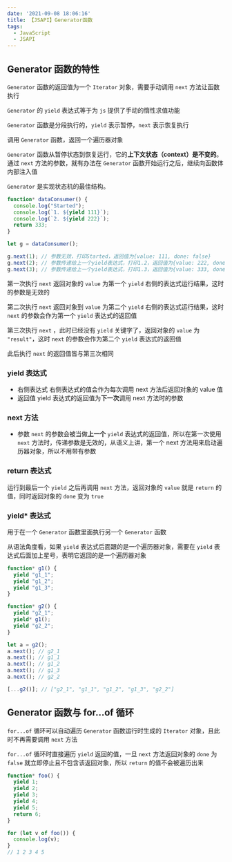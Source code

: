 ```yaml
---
date: '2021-09-08 18:06:16'
title: 【JSAPI】Generator函数
tags:
  - JavaScript
  - JSAPI
---
```


## Generator 函数的特性

`Generator` 函数的返回值为一个 `Iterator` 对象，需要手动调用 `next` 方法让函数执行

`Generator` 的 `yield` 表达式等于为 `js` 提供了手动的惰性求值功能

`Generator` 函数是分段执行的，`yield` 表示暂停，`next` 表示恢复执行

调用 `Generator` 函数，返回一个遍历器对象

`Generator` 函数从暂停状态到恢复运行，它的**上下文状态（context）是不变的**。通过 `next` 方法的参数，就有办法在 `Generator` 函数开始运行之后，继续向函数体内部注入值

`Generator` 是实现状态机的最佳结构。

```js
function* dataConsumer() {
  console.log("Started");
  console.log(`1. ${yield 111}`);
  console.log(`2. ${yield 222}`);
  return 333;
}

let g = dataConsumer();

g.next(1); // 参数无效，打印Started，返回值为{value: 111, done: false}
g.next(2); // 参数传递给上一个yield表达式，打印1.2，返回值为{value: 222, done: false}
g.next(3); // 参数传递给上一个yield表达式，打印1.3，返回值为{value: 333, done: false}
```

第一次执行 `next` 返回对象的 `value` 为第一个 `yield` 右侧的表达式运行结果，这时的参数是无效的

第二次执行 `next` 返回对象到 `value` 为第二个 `yield` 右侧的表达式运行结果，这时 `next` 的参数会作为第一个 `yield` 表达式的返回值

第三次执行 `next` ，此时已经没有 `yield` 关键字了，返回对象的 `value` 为 `"result"`，这时 `next` 的参数会作为第二个 `yield` 表达式的返回值

此后执行 `next` 的返回值皆与第三次相同

### yield 表达式

- 右侧表达式
  右侧表达式的值会作为每次调用 next 方法后返回对象的 value 值
- 返回值
  yield 表达式的返回值为**下一次**调用 next 方法时的参数

### next 方法

- 参数
  `next` 的参数会被当做**上一个** `yield` 表达式的返回值，所以在第一次使用 `next` 方法时，传递参数是无效的，从语义上讲，第一个 next 方法用来启动遍历器对象，所以不用带有参数

### return 表达式

运行到最后一个 `yield` 之后再调用 `next` 方法，返回对象的 `value` 就是 `return` 的值，同时返回对象的 `done` 变为 `true`

### yield\* 表达式

用于在一个 `Generator` 函数里面执行另一个 `Generator` 函数

从语法角度看，如果 `yield` 表达式后面跟的是一个遍历器对象，需要在 `yield` 表达式后面加上星号，表明它返回的是一个遍历器对象

```js
function* g1() {
  yield "g1_1";
  yield "g1_2";
  yield "g1_3";
}

function* g2() {
  yield "g2_1";
  yield* g1();
  yield "g2_2";
}

let a = g2();
a.next(); // g2_1
a.next(); // g1_1
a.next(); // g1_2
a.next(); // g1_3
a.next(); // g2_2

[...g2()]; // ["g2_1", "g1_1", "g1_2", "g1_3", "g2_2"]
```

## Generator 函数与 for...of 循环

`for...of` 循环可以自动遍历 `Generator` 函数运行时生成的 `Iterator` 对象，且此时不再需要调用 `next` 方法

`for...of` 循环时直接遍历 `yield` 返回的值，一旦 `next` 方法返回对象的 `done` 为 `false` 就立即停止且不包含该返回对象，所以 `return` 的值不会被遍历出来

```js
function* foo() {
  yield 1;
  yield 2;
  yield 3;
  yield 4;
  yield 5;
  return 6;
}

for (let v of foo()) {
  console.log(v);
}
// 1 2 3 4 5
```
